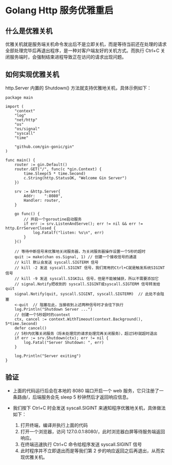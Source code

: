 # Golang Http 服务优雅重启

## 什么是优雅关机

优雅关机就是服务端关机命令发出后不是立即关机，而是等待当前还在处理的请求全部处理完毕后再退出程序，是一种对客户端友好的关机方式。而执行 Ctrl+C 关闭服务端时，会强制结束进程导致正在访问的请求出现问题。

## 如何实现优雅关机

http.Server 内置的 Shutdown() 方法就支持优雅地关机，具体示例如下：

```golang
package main

import (
    "context"
    "log"
    "net/http"
    "os"
    "os/signal"
    "syscall"
    "time"

    "github.com/gin-gonic/gin"
)

func main() {
    router := gin.Default()
    router.GET("/", func(c *gin.Context) {
        time.Sleep(5 * time.Second)
        c.String(http.StatusOK, "Welcome Gin Server")
    })

    srv := &http.Server{
        Addr:    ":8080",
        Handler: router,
    }

    go func() {
        // 开启一个goroutine启动服务
        if err := srv.ListenAndServe(); err != nil && err != http.ErrServerClosed {
            log.Fatalf("listen: %s\n", err)
        }
    }()

    // 等待中断信号来优雅地关闭服务器，为关闭服务器操作设置一个5秒的超时
    quit := make(chan os.Signal, 1) // 创建一个接收信号的通道
    // kill 默认会发送 syscall.SIGTERM 信号
    // kill -2 发送 syscall.SIGINT 信号，我们常用的Ctrl+C就是触发系统SIGINT信号
    // kill -9 发送 syscall.SIGKILL 信号，但是不能被捕获，所以不需要添加它
    // signal.Notify把收到的 syscall.SIGINT或syscall.SIGTERM 信号转发给quit
    signal.Notify(quit, syscall.SIGINT, syscall.SIGTERM)  // 此处不会阻塞
    <-quit  // 阻塞在此，当接收到上述两种信号时才会往下执行
    log.Println("Shutdown Server ...")
    // 创建一个5秒超时的context
    ctx, cancel := context.WithTimeout(context.Background(), 5*time.Second)
    defer cancel()
    // 5秒内优雅关闭服务（将未处理完的请求处理完再关闭服务），超过5秒就超时退出
    if err := srv.Shutdown(ctx); err != nil {
        log.Fatal("Server Shutdown: ", err)
    }

    log.Println("Server exiting")
}
```

## 验证

- 上面的代码运行后会在本地的 8080 端口开启一个 web 服务，它只注册了一条路由/，后端服务会先 sleep 5 秒钟然后才返回响应信息。

- 我们按下 Ctrl+C 时会发送 syscall.SIGINT 来通知程序优雅地关机，具体做法如下：
  1. 打开终端，编译并执行上面的代码
  1. 打开一个浏览器，访问 127.0.0.1:8080/，此时浏览器白屏等待服务端返回响应。
  1. 在终端迅速执行 Ctrl+C 命令给程序发送 syscall.SIGINT 信号
  1. 此时程序并不立即退出而是等我们第 2 步的响应返回之后再退出，从而实现优雅关机。
